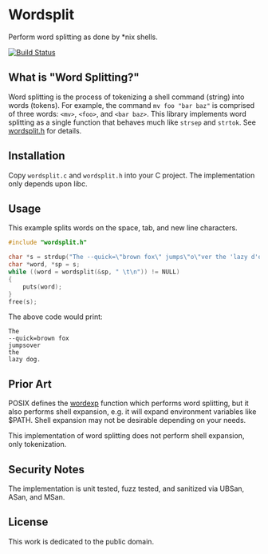 # Wordsplit

Perform word splitting as done by *nix shells.

[![Build Status](https://github.com/hgs3/wordsplit/actions/workflows/ci.yml/badge.svg)](https://github.com/hgs3/wordsplit/actions/workflows/ci.yml)

## What is "Word Splitting?"

Word splitting is the process of tokenizing a shell command (string) into words (tokens).
For example, the command `mv foo "bar baz"` is comprised of three words: `<mv>`, `<foo>`, and `<bar baz>`.
This library implements word splitting as a single function that behaves much like `strsep` and `strtok`.
See [wordsplit.h](wordsplit.h) for details.

## Installation

Copy `wordsplit.c` and `wordsplit.h` into your C project.
The implementation only depends upon libc.

## Usage

This example splits words on the space, tab, and new line characters.

```c
#include "wordsplit.h"

char *s = strdup("The --quick=\"brown fox\" jumps\"o\"ver the 'lazy d'og.");
char *word, *sp = s;
while ((word = wordsplit(&sp, " \t\n")) != NULL)
{
    puts(word);
}
free(s);
```

The above code would print:

```
The
--quick=brown fox
jumpsover
the
lazy dog.
```

## Prior Art

POSIX defines the [wordexp](https://man7.org/linux/man-pages/man3/wordexp.3.html) function which performs word splitting, but it also performs shell expansion, e.g. it will expand environment variables like $PATH.
Shell expansion may not be desirable depending on your needs.

This implementation of word splitting does not perform shell expansion, only tokenization.

## Security Notes

The implementation is unit tested, fuzz tested, and sanitized via UBSan, ASan, and MSan.

## License

This work is dedicated to the public domain.
